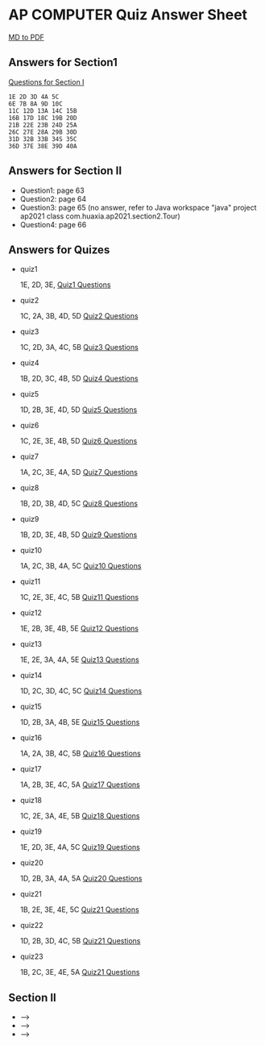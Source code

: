 # AP COMPUTER Quiz Answer Sheet

[MD to PDF](https://cloudconvert.com/md-to-pdf)

## Answers for Section1
[Questions for Section I](section1.md)

```
1E 2D 3D 4A 5C 
6E 7B 8A 9D 10C 
11C 12D 13A 14C 15B 
16B 17D 18C 19B 20D 
21B 22E 23B 24D 25A 
26C 27E 28A 29B 30D 
31D 32B 33B 34S 35C 
36D 37E 38E 39D 40A 
```
## Answers for Section II
* Question1: page 63
* Question2: page 64
* Question3: page 65 (no answer, refer to Java workspace "java" project ap2021 class com.huaxia.ap2021.section2.Tour)
* Question4: page 66
  
## Answers for Quizes
* quiz1
 
    1E, 2D, 3E, [Quiz1 Questions](quiz1.md)
* quiz2
 
    1C, 2A, 3B, 4D, 5D
    [Quiz2 Questions](quiz2.md)
* quiz3
 
    1C, 2D, 3A, 4C, 5B
    [Quiz3 Questions](quiz3.md)
* quiz4
 
    1B, 2D, 3C, 4B, 5D
    [Quiz4 Questions](quiz4.md)
* quiz5
 
    1D, 2B, 3E, 4D, 5D
    [Quiz5 Questions](quiz5.md)
* quiz6
 
    1C, 2E, 3E, 4B, 5D
    [Quiz6 Questions](quiz6.md)
* quiz7
 
    1A, 2C, 3E, 4A, 5D
    [Quiz7 Questions](quiz7.md)
* quiz8
 
    1B, 2D, 3B, 4D, 5C
    [Quiz8 Questions](quiz8.md)
* quiz9
 
    1B, 2D, 3E, 4B, 5D
    [Quiz9 Questions](quiz9.md)
* quiz10
 
    1A, 2C, 3B, 4A, 5C
    [Quiz10 Questions](quiz10.md)

 * quiz11
 
    1C, 2E, 3E, 4C, 5B
    [Quiz11 Questions](quiz11.md)

* quiz12
 
    1E, 2B, 3E, 4B, 5E
    [Quiz12 Questions](quiz12.md)

* quiz13
 
    1E, 2E, 3A, 4A, 5E
    [Quiz13 Questions](quiz13.md)

* quiz14
 
    1D, 2C, 3D, 4C, 5C
    [Quiz14 Questions](quiz14.md)

* quiz15
 
    1D, 2B, 3A, 4B, 5E
    [Quiz15 Questions](quiz15.md)

* quiz16
 
    1A, 2A, 3B, 4C, 5B
    [Quiz16 Questions](quiz16.md)

* quiz17
 
    1A, 2B, 3E, 4C, 5A
    [Quiz17 Questions](quiz17.md)
    
* quiz18
 
    1C, 2E, 3A, 4E, 5B
    [Quiz18 Questions](quiz18.md)
    
* quiz19
 
    1E, 2D, 3E, 4A, 5C
    [Quiz19 Questions](quiz19.md)

* quiz20
 
    1D, 2B, 3A, 4A, 5A
    [Quiz20 Questions](quiz20.md)

* quiz21
 
    1B, 2E, 3E, 4E, 5C
    [Quiz21 Questions](quiz21.md)

* quiz22
 
    1D, 2B, 3D, 4C, 5B
    [Quiz21 Questions](quiz21.md)

* quiz23
 
    1B, 2C, 3E, 4E, 5A
    [Quiz21 Questions](quiz21.md)


## Section II 
* [](sectionII-01.md) ⟶ [](../ap2021/src/section2/Experiment.java)
* [](sectionII-10.md) ⟶ [](../ap2021/src/section2/FrogsSimulation.java)
* [](sectionII-11.md) ⟶ [](../ap2021/src/section2/WordPairList.java)